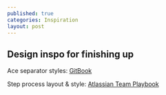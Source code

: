 ```yaml
---
published: true
categories: Inspiration
layout: post
---
```

## Design inspo for finishing up

Ace separator styles: [GitBook](https://www.gitbook.com/)

Step process layout & style: [Atlassian Team Playbook](https://www.atlassian.com/team-playbook/plays/sparring)
